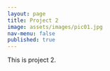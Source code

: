 ```yaml
---
layout: page
title: Project 2
image: assets/images/pic01.jpg
nav-menu: false
published: true
---
```

This is project 2.